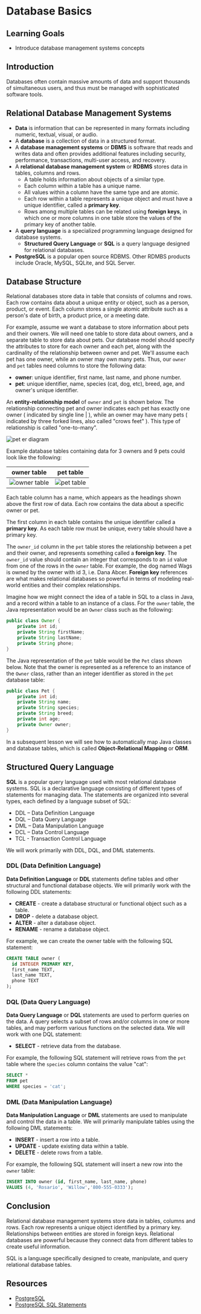 # Database Basics

## Learning Goals

- Introduce database management systems concepts

## Introduction

Databases often contain massive amounts of data and support thousands
of simultaneous users, and thus must be managed with sophisticated software tools.


## Relational Database Management Systems

- **Data** is information that can be represented in many formats
  including numeric, textual, visual, or audio.
- A **database** is a collection of data in a structured format.
- A **database management systems** or **DBMS** is software that reads and writes data
  and often provides additional features including security, performance, transactions, multi-user access, and recovery. 
- A **relational database management system** or **RDBMS** stores data in tables, columns and rows.
  - A table holds information about objects of a similar type.
  - Each column within a table has a unique name.
  - All values within a column have the same type and are atomic.
  - Each row within a table represents a unique object and must have a unique identifier, called a **primary key**.
  - Rows among multiple tables can be related using **foreign keys**, in which one or more columns in
    one table store the values of the primary key of another table.
- A **query language** is a specialized programming language designed for database systems.
  - **Structured Query Language** or **SQL** is a query language designed for relational databases.
- **PostgreSQL** is a popular open source RDBMS.  Other RDMBS products include Oracle, MySQL, SQLite, and SQL Server.

## Database Structure

Relational databases store data in table that consists of
columns and rows.  Each row contains data about a unique
entity or object, such as a person, product, or event.
Each column stores a single atomic attribute
such as a person's date of birth, a product price, or a meeting date.

For example, assume we want a database to store information about
pets and their owners.  We will need one table to store data about
owners, and a separate table to store data about pets.
Our database model should specify the attributes
to store for each owner and each pet, along with the cardinality of the
relationship between owner and pet. We'll assume each pet has one owner,
while an owner may own many pets.   Thus, our `owner` and `pet` tables
need columns to store the following data:

- **owner**: unique identifier, first name, last name, and phone number.
- **pet**: unique identifier, name, species (cat, dog, etc), breed, age, and owner's unique identifier.

An **entity-relationship model** of `owner` and `pet` is shown below.  The relationship connecting
pet and owner indicates each pet has exactly one owner ( indicated by single line | ),
while an owner may have many pets ( indicated by three forked lines, also called "crows feet" ).
This type of relationship is called "one-to-many".

![pet er diagram](https://curriculum-content.s3.amazonaws.com/6036/database-basics/pet_erd.png)


Example database tables containing data for 3 owners and 9 pets could look like the following:

| owner table                                                                                      | pet  table                                                                                   |
|--------------------------------------------------------------------------------------------------|----------------------------------------------------------------------------------------------|
| ![owner table](https://curriculum-content.s3.amazonaws.com/6036/database-basics/owner_table.png) | ![pet table](https://curriculum-content.s3.amazonaws.com/6036/database-basics/pet_table.png) |

Each table column has a name, which appears as the headings shown above the first row of data.
Each row contains the data about a specific owner or pet.

The first column in each table contains the unique identifier
called a **primary key**.  As each table row must be unique, every table 
should have a primary key.

The `owner_id` column in the `pet` table stores the relationship
between a pet and their owner, and represents something called a **foreign key**.
The `owner_id` value should contain an integer that corresponds to an `id` value
from one of the rows in the `owner` table.  For example, the dog named Wags
is owned by the owner with id 3, i.e. Dana Abcer.  **Foreign key** references
are what makes relational databases so powerful in terms of modeling
real-world entities and their complex relationships.

Imagine how we might connect the idea of a table
in SQL to a class in Java, and a record within a
table to an instance of a class.
For the `owner` table, the Java representation would be an `Owner` class such as the following:

```java
public class Owner {
    private int id;
    private String firstName;
    private String lastName;
    private String phone;
}
```

The Java representation of the `pet` table would be the `Pet` class shown below.  Note
that the owner is represented as a reference to an instance of the `Owner` class,
rather than an integer identifier as stored in the `pet` database table:

```java
public class Pet {
    private int id;
    private String name;
    private String species;
    private String breed;
    private int age;
    private Owner owner;
}
```

In a subsequent lesson we will see how to automatically map Java classes
and database tables, which is called **Object-Relational Mapping** or **ORM**.

## Structured Query Language

**SQL** is a popular query language used with most relational database systems.
SQL is a declarative language consisting of different types of statements
for managing data.  The statements are organized into several types,
each defined by a language subset of SQL:

- DDL – Data Definition Language
- DQL – Data Query Language
- DML – Data Manipulation Language
- DCL – Data Control Language
- TCL - Transaction Control Language

We will work primarily with DDL, DQL, and DML statements.

### DDL (Data Definition Language)

**Data Definition Language** or **DDL** statements define tables
and other structural and functional database objects.
We will primarily work with the following DDL statements:

- **CREATE** - create a database structural or functional object such as a table.
- **DROP** - delete a database object.
- **ALTER** - alter a database object.
- **RENAME** - rename a database object.

For example, we can create the owner table with the following SQL statement:

```sql
CREATE TABLE owner (
  id INTEGER PRIMARY KEY,
  first_name TEXT,
  last_name TEXT,
  phone TEXT
);
```

### DQL (Data Query Language) 

**Data Query Language** or **DQL** statements are used to perform queries on the data.
A query selects a subset of rows and/or columns in one or more tables, and may
perform various functions on the selected data. We will work with one DQL statement:

- **SELECT** - retrieve data from the database.

For example, the following SQL statement will retrieve rows
from the `pet` table where the `species` column contains the value "cat":


```sql
SELECT *
FROM pet
WHERE species = 'cat';
```


### DML (Data Manipulation Language)

**Data Manipulation Language** or **DML** statements are used to manipulate
and control the data in a table.
We will primarily manipulate tables using the following DML statements:

- **INSERT** - insert a row into a table.
- **UPDATE** - update existing data within a table.
- **DELETE** - delete rows from a table.

For example, the following SQL statement will insert a new row
into the `owner` table:

```sql
INSERT INTO owner (id, first_name, last_name, phone)
VALUES (4, 'Rosario', 'Willow','800-555-0333');
```


## Conclusion

Relational database management systems store data in tables, columns and rows.
Each row represents a unique object identified
by a primary key.  Relationships between entities are stored in foreign keys.
Relational databases are powerful because they connect
data from different tables to create useful information.

SQL is a language specifically designed to create, manipulate, and query
relational database tables.  

## Resources

- [PostgreSQL](https://www.postgresql.org/)  
- [PostgreSQL SQL Statements](https://www.postgresql.org/docs/current/sql-commands.html)
